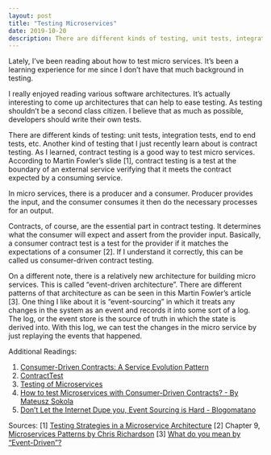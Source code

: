 ```yaml
---
layout: post
title: "Testing Microservices"
date: 2019-10-20
description: There are different kinds of testing, unit tests, integration tests, end to end tests, etc. Another kind of testing that I just recently learn about is contract testing. As I learned, contract testing is a good way to test micro services. According to Martin Fowler’s slide, contract testing is a test at the boundary of an external service verifying that it meets the contract expected by a consuming service.
---
```


Lately, I’ve been reading about how to test micro services. It’s been a learning experience for me since I don’t have that much background in testing.

I really enjoyed reading various software architectures. It’s actually interesting to come up architectures that can help to ease testing. As testing shouldn’t be a second class citizen. I believe that as much as possible, developers should write their own tests.

There are different kinds of testing: unit tests, integration tests, end to end tests, etc. Another kind of testing that I just recently learn about is contract testing. As I learned, contract testing is a good way to test micro services. According to Martin Fowler’s slide [1], contract testing is a test at the boundary of an external service verifying that it meets the contract expected by a consuming service.

In micro services, there is a producer and a consumer. Producer provides the input, and the consumer consumes it then do the necessary processes for an output.

Contracts, of course, are the essential part in contract testing. It determines what the consumer will expect and assert from the provider input.  Basically, a  consumer contract test is a test for the provider if it matches the expectations of a consumer [2]. If I understand it correctly, this can be called us consumer-driven contract testing.

On a different note, there is a relatively new architecture for building micro services. This is called “event-driven architecture”. There are different patterns of that architecture as can be seen in this Martin Fowler’s article [3]. One thing I like about it is “event-sourcing” in which it treats any changes in the system as an event and records it into some sort of a log. The log, or the event store is the source of truth in which the state is derived into. With this log, we can test the changes in the micro service by just replaying the events that happened.

Additional Readings:
1. [Consumer-Driven Contracts: A Service Evolution Pattern](https://martinfowler.com/articles/consumerDrivenContracts.html)
2.  [ContractTest](https://martinfowler.com/bliki/ContractTest.html) 
3. [Testing of Microservices](https://labs.spotify.com/2018/01/11/testing-of-microservices/)
4. [How to test Microservices with Consumer-Driven Contracts? - By Mateusz Sokola](https://hackernoon.com/how-to-test-microservices-with-consumer-driven-contracts-9bf5c2c05349)
5. [Don’t Let the Internet Dupe you, Event Sourcing is Hard - Blogomatano](https://chriskiehl.com/article/event-sourcing-is-hard)

Sources:
[1] [Testing Strategies in a Microservice Architecture](https://www.martinfowler.com/articles/microservice-testing/#testing-contract-introduction)
[2] Chapter 9, [Microservices Patterns by Chris Richardson](https://www.oreilly.com/library/view/microservices-patterns/9781617294549/)
[3] [What do you mean by “Event-Driven”?](https://martinfowler.com/articles/201701-event-driven.html)